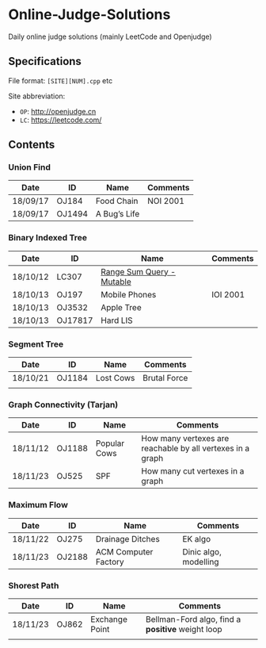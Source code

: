 # Online-Judge-Solutions
Daily online judge solutions (mainly LeetCode and Openjudge)

## Specifications

File format: `[SITE][NUM].cpp` etc

Site abbreviation:

- `OP`: http://openjudge.cn
- `LC`: https://leetcode.com/

## Contents

### Union Find

| Date     | ID     | Name         | Comments |
| -------- | ------ | ------------ | -------- |
| 18/09/17 | OJ184  | Food Chain   | NOI 2001 |
| 18/09/17 | OJ1494 | A Bug’s Life |          |

### Binary Indexed Tree

| Date     | ID      | Name                                                         | Comments |
| -------- | ------- | ------------------------------------------------------------ | -------- |
| 18/10/12 | LC307   | [Range Sum Query - Mutable](https://leetcode.com/problems/range-sum-query-mutable/) |          |
| 18/10/13 | OJ197   | Mobile Phones                                                | IOI 2001 |
| 18/10/13 | OJ3532  | Apple Tree                                                   |          |
| 18/10/13 | OJ17817 | Hard LIS                                                     |          |

### Segment Tree

| Date     | ID     | Name      | Comments     |
| -------- | ------ | --------- | ------------ |
| 18/10/21 | OJ1184 | Lost Cows | Brutal Force |
|          |        |           |              |

### Graph Connectivity (Tarjan)

| Date     | ID     | Name         | Comments                                                   |
| -------- | ------ | ------------ | ---------------------------------------------------------- |
| 18/11/12 | OJ1188 | Popular Cows | How many vertexes are reachable by all vertexes in a graph |
| 18/11/23 | OJ525  | SPF          | How many cut vertexes in a graph                           |

### Maximum Flow

| Date     | ID     | Name                 | Comments              |
| -------- | ------ | -------------------- | --------------------- |
| 18/11/22 | OJ275  | Drainage Ditches     | EK algo               |
| 18/11/23 | OJ2188 | ACM Computer Factory | Dinic algo, modelling |

### Shorest Path

| Date     | ID    | Name           | Comments                                           |
| -------- | ----- | -------------- | -------------------------------------------------- |
| 18/11/23 | OJ862 | Exchange Point | Bellman-Ford algo, find a **positive** weight loop |
|          |       |                |                                                    |